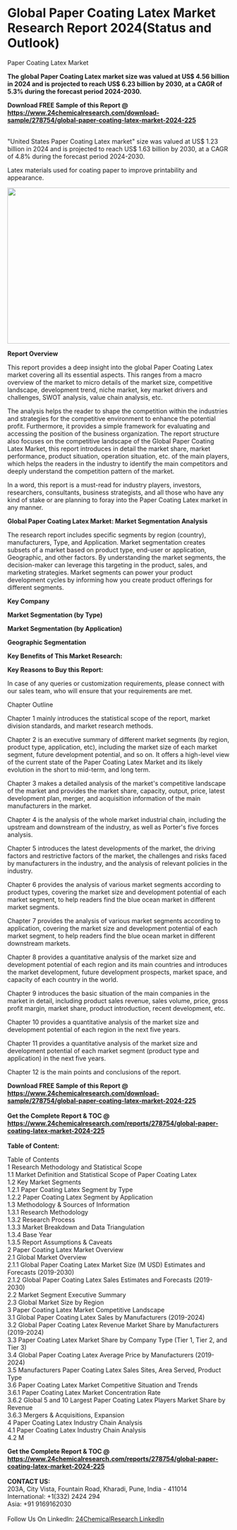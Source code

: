<h1>Global Paper Coating Latex Market Research Report 2024(Status and Outlook)</h1><p>Paper Coating Latex Market</p><p>
</p><p>
<strong>The global Paper Coating Latex market size was valued at US$ 4.56 billion in 2024 and is projected to reach US$ 6.23 billion by 2030, at a CAGR of 5.3% during the forecast period 2024-2030.</strong></p><div><b>Download FREE Sample of this Report @ 
            <a href="https://www.24chemicalresearch.com/download-sample/278754/global-paper-coating-latex-market-2024-225">
            https://www.24chemicalresearch.com/download-sample/278754/global-paper-coating-latex-market-2024-225</a></b></div><br><p>
</p><p>
"United States Paper Coating Latex market" size was valued at US$ 1.23 billion in 2024 and is projected to reach US$ 1.63 billion by 2030, at a CAGR of 4.8% during the forecast period 2024-2030.</p><p>
</p><p>
Latex materials used for coating paper to improve printability and appearance.</p><p>
</p><p>
<img alt="" src="https://24chemicalresearch.com/assets/report-images/PaperCoatingLatex.png" style="height:353px; width:731px"></p><p>
</p><p><strong>Report Overview</strong></p><p>
</p><p>
This report provides a deep insight into the global Paper Coating Latex market covering all its essential aspects. This ranges from a macro overview of the market to micro details of the market size, competitive landscape, development trend, niche market, key market drivers and challenges, SWOT analysis, value chain analysis, etc.</p><p>
The analysis helps the reader to shape the competition within the industries and strategies for the competitive environment to enhance the potential profit. Furthermore, it provides a simple framework for evaluating and accessing the position of the business organization. The report structure also focuses on the competitive landscape of the Global Paper Coating Latex Market, this report introduces in detail the market share, market performance, product situation, operation situation, etc. of the main players, which helps the readers in the industry to identify the main competitors and deeply understand the competition pattern of the market.</p><p>
In a word, this report is a must-read for industry players, investors, researchers, consultants, business strategists, and all those who have any kind of stake or are planning to foray into the Paper Coating Latex market in any manner.</p><p>
<strong>Global Paper Coating Latex Market: Market Segmentation Analysis</strong></p><p>
The research report includes specific segments by region (country), manufacturers, Type, and Application. Market segmentation creates subsets of a market based on product type, end-user or application, Geographic, and other factors. By understanding the market segments, the decision-maker can leverage this targeting in the product, sales, and marketing strategies. Market segments can power your product development cycles by informing how you create product offerings for different segments.</p><p>
<strong>Key Company</strong></p><p>
</p><p>
<strong>Market Segmentation (by Type)</strong></p><p>
</p><p>
<strong>Market Segmentation (by Application)</strong></p><p>
</p><p>
<strong>Geographic Segmentation</strong></p><p>
</p><p>
<strong>Key Benefits of This Market Research:</strong></p><p>
</p><p>
<strong>Key Reasons to Buy this Report:</strong></p><p>
</p><p>
In case of any queries or customization requirements, please connect with our sales team, who will ensure that your requirements are met.</p><p>
Chapter Outline</p><p>
Chapter 1 mainly introduces the statistical scope of the report, market division standards, and market research methods.</p><p>
</p><p>
Chapter 2 is an executive summary of different market segments (by region, product type, application, etc), including the market size of each market segment, future development potential, and so on. It offers a high-level view of the current state of the Paper Coating Latex Market and its likely evolution in the short to mid-term, and long term.</p><p>
</p><p>
Chapter 3 makes a detailed analysis of the market's competitive landscape of the market and provides the market share, capacity, output, price, latest development plan, merger, and acquisition information of the main manufacturers in the market.</p><p>
</p><p>
Chapter 4 is the analysis of the whole market industrial chain, including the upstream and downstream of the industry, as well as Porter's five forces analysis.</p><p>
</p><p>
Chapter 5 introduces the latest developments of the market, the driving factors and restrictive factors of the market, the challenges and risks faced by manufacturers in the industry, and the analysis of relevant policies in the industry.</p><p>
</p><p>
Chapter 6 provides the analysis of various market segments according to product types, covering the market size and development potential of each market segment, to help readers find the blue ocean market in different market segments.</p><p>
</p><p>
Chapter 7 provides the analysis of various market segments according to application, covering the market size and development potential of each market segment, to help readers find the blue ocean market in different downstream markets.</p><p>
</p><p>
Chapter 8 provides a quantitative analysis of the market size and development potential of each region and its main countries and introduces the market development, future development prospects, market space, and capacity of each country in the world.</p><p>
</p><p>
Chapter 9 introduces the basic situation of the main companies in the market in detail, including product sales revenue, sales volume, price, gross profit margin, market share, product introduction, recent development, etc.</p><p>
</p><p>
Chapter 10 provides a quantitative analysis of the market size and development potential of each region in the next five years.</p><p>
</p><p>
Chapter 11 provides a quantitative analysis of the market size and development potential of each market segment (product type and application) in the next five years.</p><p>
</p><p>
Chapter 12 is the main points and conclusions of the report.</p><div><b>Download FREE Sample of this Report @ 
            <a href="https://www.24chemicalresearch.com/download-sample/278754/global-paper-coating-latex-market-2024-225">
            https://www.24chemicalresearch.com/download-sample/278754/global-paper-coating-latex-market-2024-225</a></b></div><br><div><b>Get the Complete Report & TOC @ 
            <a href="https://www.24chemicalresearch.com/reports/278754/global-paper-coating-latex-market-2024-225">
            https://www.24chemicalresearch.com/reports/278754/global-paper-coating-latex-market-2024-225</a></b></div><br>
            <b>Table of Content:</b><p>Table of Contents<br />
1 Research Methodology and Statistical Scope<br />
1.1 Market Definition and Statistical Scope of Paper Coating Latex<br />
1.2 Key Market Segments<br />
1.2.1 Paper Coating Latex Segment by Type<br />
1.2.2 Paper Coating Latex Segment by Application<br />
1.3 Methodology & Sources of Information<br />
1.3.1 Research Methodology<br />
1.3.2 Research Process<br />
1.3.3 Market Breakdown and Data Triangulation<br />
1.3.4 Base Year<br />
1.3.5 Report Assumptions & Caveats<br />
2 Paper Coating Latex Market Overview<br />
2.1 Global Market Overview<br />
2.1.1 Global Paper Coating Latex Market Size (M USD) Estimates and Forecasts (2019-2030)<br />
2.1.2 Global Paper Coating Latex Sales Estimates and Forecasts (2019-2030)<br />
2.2 Market Segment Executive Summary<br />
2.3 Global Market Size by Region<br />
3 Paper Coating Latex Market Competitive Landscape<br />
3.1 Global Paper Coating Latex Sales by Manufacturers (2019-2024)<br />
3.2 Global Paper Coating Latex Revenue Market Share by Manufacturers (2019-2024)<br />
3.3 Paper Coating Latex Market Share by Company Type (Tier 1, Tier 2, and Tier 3)<br />
3.4 Global Paper Coating Latex Average Price by Manufacturers (2019-2024)<br />
3.5 Manufacturers Paper Coating Latex Sales Sites, Area Served, Product Type<br />
3.6 Paper Coating Latex Market Competitive Situation and Trends<br />
3.6.1 Paper Coating Latex Market Concentration Rate<br />
3.6.2 Global 5 and 10 Largest Paper Coating Latex Players Market Share by Revenue<br />
3.6.3 Mergers & Acquisitions, Expansion<br />
4 Paper Coating Latex Industry Chain Analysis<br />
4.1 Paper Coating Latex Industry Chain Analysis<br />
4.2 M</p><div><b>Get the Complete Report & TOC @ 
            <a href="https://www.24chemicalresearch.com/reports/278754/global-paper-coating-latex-market-2024-225">
            https://www.24chemicalresearch.com/reports/278754/global-paper-coating-latex-market-2024-225</a></b></div><br><b>CONTACT US:</b><br>
            203A, City Vista, Fountain Road, Kharadi, Pune, India - 411014<br>
            International: +1(332) 2424 294<br>
            Asia: +91 9169162030 <br><br>
            Follow Us On LinkedIn: <a href="https://www.linkedin.com/company/24chemicalresearch/">24ChemicalResearch LinkedIn</a>